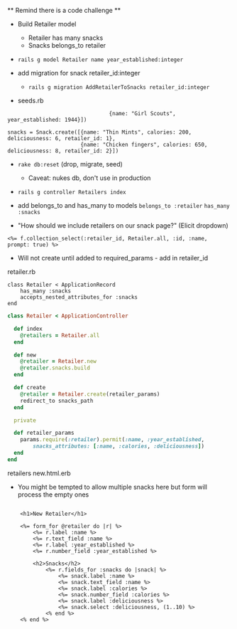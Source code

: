 ** Remind there is a code challenge **

- Build Retailer model
    - Retailer has many snacks
    - Snacks belongs_to retailer

- `rails g model Retailer name year_established:integer`

- add migration for snack retailer_id:integer
    - `rails g migration AddRetailerToSnacks retailer_id:integer`

- seeds.rb

```retailers = Retailer.create([{name: "Hostess", year_established: 1929},
                                {name: "Girl Scouts", year_established: 1944}])

snacks = Snack.create([{name: "Thin Mints", calories: 200, deliciousness: 6, retailer_id: 1},
                       {name: "Chicken fingers", calories: 650, deliciousness: 8, retailer_id: 2}])
```

- `rake db:reset` (drop, migrate, seed) 
    - Caveat:  nukes db, don't use in production

- `rails g controller Retailers index`

- add belongs_to and has_many to models
```belongs_to :retailer```
```has_many :snacks```

- "How should we include retailers on our snack page?" (Elicit dropdown)

```<%= f.collection_select(:retailer_id, Retailer.all, :id, :name, prompt: true) %>```

- Will not create until added to required_params - add in retailer_id

retailer.rb

```
class Retailer < ApplicationRecord
    has_many :snacks
    accepts_nested_attributes_for :snacks
end
```


```rb
class Retailer < ApplicationController

  def index
    @retailers = Retailer.all
  end

  def new
    @retailer = Retailer.new
    @retailer.snacks.build
  end

  def create
    @retailer = Retailer.create(retailer_params)
    redirect_to snacks_path
  end

  private

  def retailer_params
    params.require(:retailer).permit(:name, :year_established,
        snacks_attributes: [:name, :calories, :deliciousness])
  end
end
```

retailers new.html.erb
 - You might be tempted to allow multiple snacks here but form will process the empty ones
```

    <h1>New Retailer</h1>

    <%= form_for @retailer do |r| %>
        <%= r.label :name %>
        <%= r.text_field :name %>
        <%= r.label :year_established %>
        <%= r.number_field :year_established %>

        <h2>Snacks</h2>
            <%= r.fields_for :snacks do |snack| %>
                <%= snack.label :name %>
                <%= snack.text_field :name %>
                <%= snack.label :calories %>
                <%= snack.number_field :calories %>
                <%= snack.label :deliciousness %>
                <%= snack.select :deliciousness, (1..10) %>
            <% end %>
    <% end %>
```

